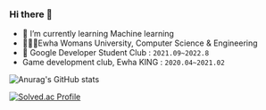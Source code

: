 ### Hi there 👋



- 🌱 I’m currently learning Machine learning
- 🧑🏻‍💻Ewha Womans University, Computer Science & Engineering 
- 🦥 Google Developer Student Club : `2021.09~2022.8`
- Game development club, Ewha KING :  `2020.04~2021.02`

![Anurag's GitHub stats](https://github-readme-stats.vercel.app/api?username=SoohyeonB&show_icons=true&theme=vision-friendly-dark)

[![Solved.ac Profile](http://mazassumnida.wtf/api/v2/generate_badge?boj=colinee2cm)](https://solved.ac/colinee2cm/)
<br>




<!--
**SoohyeonB/SoohyeonB** is a ✨ _special_ ✨ repository because its `README.md` (this file) appears on your GitHub profile.

Here are some ideas to get you started:

- 🔭 I’m currently working on ...
- 🌱 I’m currently learning ...
- 👯 I’m looking to collaborate on ...
- 🤔 I’m looking for help with ...
- 💬 Ask me about ...
- 📫 How to reach me: ...
- 😄 Pronouns: ...
- ⚡ Fun fact: ...
-->
